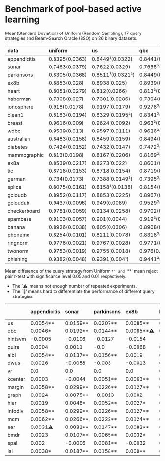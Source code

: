 # Benchmark of pool-based active learning

Mean(Standard Deviation) of Uniform (Random Sampling), 17 query strategies and Beam-Search Oracle (BSO) on 26 binary datasets.

| data         | uniform        | us               | qbc              | hintsvm         | quire           | albl            | dwus            | vr               | kcenter          | margin           | graph           | hier             | infodiv        | mcm              | eer             | bmdr            | spal            | lal              | bso             |
|:-------------|:---------------|:-----------------|:-----------------|:----------------|:----------------|:----------------|:----------------|:-----------------|:-----------------|:-----------------|:----------------|:-----------------|:---------------|:-----------------|:----------------|:----------------|:----------------|:-----------------|:----------------|
| appendicitis | 0.8395(0.0363) | 0.8449³(0.0322)  | 0.8441(0.0334)   | 0.839(0.0322)   | 0.8399(0.0344)  | 0.8449(0.0316²) | 0.8421(0.0324)  | 0.8395(0.0363)   | 0.8398(0.0327)   | 0.8454²(0.0333)  | 0.8419(0.0317³) | 0.8414(0.0295¹)  | 0.8454(0.0333) | 0.8457¹(0.0334)  | 0.8426(0.0364)  | 0.8418(0.033)   | 0.8415(0.032)   | 0.8433(0.0339)   | 0.8837(0.0295)  |
| sonar        | 0.7463(0.0379) | 0.7622(0.0329)   | 0.7655³(0.0309²) | 0.7357(0.0366)  | 0.7475(0.0365)  | 0.76(0.0332)    | 0.7405(0.0388)  | 0.7463(0.0379)   | 0.742(0.0353)    | 0.7762¹(0.0313³) | 0.7538(0.0352)  | 0.7511(0.0375)   | 0.7762(0.0313) | 0.773²(0.0305¹)  | 0.7544(0.0341)  | 0.7571(0.037)   | 0.7458(0.032)   | 0.7651(0.0321)   | 0.884(0.0284)   |
| parkinsons   | 0.8305(0.0368) | 0.8511³(0.0321²) | 0.8449(0.0348)   | 0.8178(0.0389)  | 0.8305(0.0364)  | 0.8461(0.0333³) | 0.8274(0.0392)  | 0.8305(0.0368)   | 0.8356(0.0346)   | 0.8531¹(0.0343)  | 0.8291(0.0345)  | 0.8357(0.0347)   | 0.8531(0.0343) | 0.8527²(0.0341)  | 0.8451(0.0334)  | 0.8369(0.0357)  | 0.8385(0.0355)  | 0.8463(0.0313¹)  | 0.8828(0.0319)  |
| ex8b         | 0.8853(0.028)  | 0.8938(0.025)    | 0.8939(0.0255)   | 0.8699(0.0328)  | 0.8785(0.0333)  | 0.8873(0.0259)  | 0.884(0.0262)   | 0.8853(0.028)    | 0.8916(0.0257)   | 0.8981¹(0.0245²) | 0.8856(0.0262)  | 0.888(0.0257)    | 0.8981(0.0245) | 0.8978²(0.0242¹) | 0.8936(0.0258)  | 0.8885(0.0273)  | 0.8821(0.0293)  | 0.8943³(0.0245³) | 0.9376(0.0182)  |
| heart        | 0.8051(0.0279) | 0.812(0.0266)    | 0.813³(0.0265)   | 0.8039(0.028)   | 0.8103(0.0268)  | 0.8118(0.0274)  | 0.8057(0.0288)  | 0.8051(0.0279)   | 0.8105(0.026²)   | 0.8157¹(0.0262³) | 0.8054(0.0274)  | 0.8075(0.0276)   | 0.8157(0.0262) | 0.8154²(0.0269)  | 0.8085(0.0253¹) | 0.8065(0.0267)  | 0.8097(0.0268)  | 0.8124(0.0267)   | 0.893(0.0247)   |
| haberman     | 0.7308(0.027)  | 0.7301(0.0286)   | 0.7304(0.0274³)  | 0.7259(0.0282)  | 0.7244(0.029)   | 0.7298(0.0274)  | 0.7312²(0.0292) | 0.7308(0.0268¹)  | 0.7267(0.028)    | 0.7295(0.0287)   | 0.7301(0.0276)  | 0.73(0.028)      | 0.7295(0.0287) | 0.7291(0.0282)   | 0.7311³(0.0284) | 0.7319¹(0.0293) | 0.7302(0.0277)  | 0.7308(0.0268²)  | 0.7896(0.0305)  |
| ionosphere   | 0.918(0.0178)  | 0.9197(0.0179)   | 0.9278³(0.0163)  | 0.8964(0.0244)  | 0.9015(0.0211)  | 0.9206(0.0155³) | 0.8793(0.0486)  | 0.918(0.0178)    | 0.9134(0.0166)   | 0.93¹(0.0154²)   | 0.9162(0.0189)  | 0.9204(0.0175)   | 0.93(0.0154)   | 0.9296²(0.0159)  | 0.9249(0.0159)  | 0.8934(0.032)   | 0.9232(0.0158)  | 0.9265(0.0144¹)  | 0.9545(0.0142)  |
| clean1       | 0.8183(0.0194) | 0.8329(0.0195²)  | 0.8341³(0.02³)   | 0.7695(0.0325)  | 0.818(0.0218)   | 0.8266(0.0224)  | 0.8183(0.0194¹) | too long (time)  | 0.7897(0.0249)   | 0.8425¹(0.0214)  | 0.8105(0.0241)  | 0.8183(0.0235)   | 0.8425(0.0214) | 0.8412²(0.0218)  | 0.8216(0.0219)  | 0.8156(0.0219)  | 0.8(0.0244)     | 0.8335(0.0211)   | 0.9219(0.0169)  |
| breast       | 0.9616(0.009)  | 0.9624(0.0092)   | 0.963³(0.009)    | 0.9623(0.009)   | 0.9623(0.009)   | 0.9624(0.009)   | 0.9604(0.009)   | 0.9582(0.0099)   | 0.9626(0.009)    | 0.9632¹(0.0091)  | 0.9614(0.0087¹) | 0.9615(0.0089³)  | 0.9632(0.0091) | 0.9631²(0.009)   | 0.9629(0.009)   | 0.9616(0.0087²) | 0.9629(0.0089)  | 0.9585(0.0098)   | 0.976(0.0067)   |
| wdbc         | 0.9539(0.013)  | 0.9597(0.0111)   | 0.9626³(0.0107)  | 0.9558(0.0111)  | 0.9583(0.0103²) | 0.9612(0.0102¹) | 0.9504(0.0157)  | 0.9539(0.013)    | 0.9586(0.0105)   | 0.9652¹(0.0103³) | 0.954(0.0123)   | 0.9565(0.0107)   | 0.9652(0.0103) | 0.965²(0.0104)   | 0.9622(0.0107)  | 0.9512(0.0127)  | 0.9572(0.0113)  | 0.9613(0.0106)   | 0.9841(0.0065)  |
| australian   | 0.8483(0.0158) | 0.8459(0.0159)   | 0.8494(0.0159)   | 0.8444(0.017)   | 0.8476(0.0158)  | 0.8486(0.0166)  | 0.8473(0.0152¹) | 0.8483(0.0158)   | 0.8478(0.0158)   | 0.8504¹(0.0157³) | 0.8469(0.0171)  | 0.8487(0.0159)   | 0.8504(0.0157) | 0.8504²(0.0162)  | 0.8472(0.0161)  | 0.8473(0.0158)  | 0.8504³(0.0158) | 0.8483(0.0155²)  | 0.9046(0.0148)  |
| diabetes     | 0.7424(0.0152) | 0.7432(0.0147)   | 0.7472³(0.0141²) | 0.7456(0.0152)  | 0.747(0.0141³)  | 0.7443(0.0152)  | 0.7227(0.0188)  | 0.7424(0.0152)   | 0.7491¹(0.0138¹) | 0.7479²(0.0153)  | 0.7424(0.0154)  | 0.7434(0.0154)   | 0.7479(0.0153) | 0.7471(0.0147)   | 0.7457(0.0152)  | 0.7423(0.0154)  | 0.7465(0.0144)  | 0.7462(0.0147)   | 0.8257(0.017)   |
| mammographic | 0.813(0.0198)  | 0.8167(0.0206)   | 0.8169³(0.0206)  | 0.8105(0.0208)  | 0.8158(0.0192²) | 0.8163(0.0189¹) | 0.7999(0.0214)  | 0.8128(0.0193³)  | 0.8162(0.0193)   | 0.8177²(0.0195)  | 0.8125(0.0205)  | 0.8146(0.02)     | 0.8177(0.0195) | 0.8178¹(0.0194)  | 0.8165(0.0199)  | 0.8135(0.0201)  | 0.8139(0.0204)  | 0.8151(0.0204)   | 0.8503(0.0197)  |
| ex8a         | 0.8539(0.0217) | 0.8273(0.022)    | 0.8601(0.0161¹)  | 0.8136(0.0327)  | 0.8072(0.0379)  | 0.8407(0.0196)  | 0.7911(0.0346)  | 0.8539(0.0217)   | 0.854(0.0201)    | 0.8788¹(0.0176³) | 0.8504(0.02)    | 0.8603³(0.0215)  | 0.8788(0.0176) | 0.8766²(0.0172²) | 0.8504(0.0216)  | 0.8531(0.0199)  | 0.8552(0.0204)  | 0.8342(0.0189)   | 0.8828(0.0203)  |
| tic          | 0.8718(0.0153) | 0.8718(0.0154)   | 0.8719(0.0157)   | 0.8719(0.0153)  | 0.8699(0.0148²) | 0.8718(0.0152)  | 0.871(0.0146¹)  | 0.8718(0.0153)   | 0.8716(0.0149³)  | 0.872¹(0.0158)   | 0.872²(0.0155)  | 0.8719(0.0153)   | 0.872(0.0158)  | 0.872³(0.0159)   | 0.8719(0.0157)  | 0.8719(0.0152)  | 0.8712(0.015)   | 0.872(0.0159)    | 0.9077(0.0227)  |
| german       | 0.734(0.0173)  | 0.7388(0.0149³)  | 0.7395³(0.0144¹) | 0.7305(0.0167)  | 0.7357(0.0156)  | 0.7366(0.0144²) | 0.7268(0.016)   | 0.734(0.0173)    | 0.7365(0.0152)   | 0.7417¹(0.0154)  | 0.7353(0.0154)  | 0.7349(0.0163)   | 0.7417(0.0154) | 0.741²(0.0156)   | 0.738(0.0158)   | 0.7347(0.0161)  | 0.7364(0.0152)  | 0.7392(0.0153)   | 0.8208(0.0201)  |
| splice       | 0.8075(0.0161) | 0.8158³(0.0138)  | 0.8154(0.0135)   | 0.7783(0.0253)  | 0.8044(0.0159)  | 0.8112(0.0144)  | 0.7578(0.0266)  | 0.8075(0.0161)   | 0.7518(0.0276)   | 0.8229²(0.013²)  | 0.7818(0.0133³) | 0.8075(0.0142)   | 0.8229(0.013)  | 0.8234¹(0.0127¹) | 0.8075(0.0143)  | 0.7985(0.0156)  | 0.8007(0.0149)  | 0.806(0.0153)    | 0.9102(0.0118)  |
| gcloudb      | 0.8952(0.0117) | 0.8853(0.0225)   | 0.8967(0.0106²)  | 0.8748(0.018)   | 0.8776(0.0193)  | 0.8968³(0.0108) | 0.8856(0.0188)  | 0.8952(0.0117)   | 0.892(0.0118)    | 0.8981¹(0.0109)  | 0.8937(0.0114)  | 0.895(0.0115)    | 0.8981(0.0109) | 0.8979²(0.0107³) | 0.8944(0.0114)  | 0.8952(0.0111)  | 0.893(0.0112)   | 0.8946(0.0105¹)  | 0.9091(0.0109)  |
| gcloudub     | 0.9437(0.0096) | 0.949(0.0089)    | 0.9529³(0.0082²) | 0.8955(0.0244)  | 0.9329(0.0121)  | 0.9382(0.0119)  | 0.9364(0.0104)  | 0.9437(0.0096)   | 0.8929(0.0181)   | 0.956¹(0.0082³)  | 0.9434(0.0093)  | 0.9475(0.0086)   | 0.956(0.0082)  | 0.9553²(0.0081¹) | 0.9388(0.0103)  | 0.9384(0.0108)  | 0.9075(0.0357)  | 0.9473(0.0084)   | 0.9683(0.0078)  |
| checkerboard | 0.9781(0.0059) | 0.9134(0.0258)   | 0.9702(0.0123)   | 0.9242(0.0152)  | 0.9437(0.0189)  | 0.9679(0.0082)  | 0.9045(0.0268)  | 0.9781(0.0059)   | 0.9874¹(0.0031¹) | 0.9847²(0.0062)  | 0.9737(0.006)   | 0.9785(0.0069)   | 0.9847(0.0062) | 0.9847³(0.006)   | 0.984(0.0051³)  | 0.9832(0.0046²) | error           | 0.9641(0.0104)   | 0.9972(0.0036)  |
| spambase     | 0.9103(0.0057) | 0.901(0.0044)    | 0.919³(0.0042²)  | 0.8985(0.008)   | error           | 0.9162(0.0033¹) | 0.9103(0.0057)  | too long (time)  | 0.9052(0.0073)   | 0.9205¹(0.0043³) | 0.9073(0.0051)  | 0.9122(0.0047)   | 0.9205(0.0043) | 0.92²(0.0043)    | too long (time) | too long (time) | too long (time) | 0.9062(0.0053)   | too long (time) |
| banana       | 0.8926(0.0038) | 0.805(0.0306)    | 0.8908(0.0059)   | 0.851(0.0173)   | 0.8299(0.0126)  | 0.8851(0.0066)  | 0.8164(0.0122)  | 0.8925³(0.0038³) | 0.893¹(0.0048)   | 0.8787(0.0219)   | 0.8848(0.0039)  | 0.8929²(0.0035¹) | 0.8787(0.0219) | 0.8754(0.0202)   | too long (time) | too long (time) | too long (time) | 0.8923(0.0037²)  | too long (time) |
| phoneme      | 0.8254(0.0101) | 0.8211(0.0078)   | 0.8318³(0.0063)  | 0.8083(0.0101)  | 0.8183(0.0068)  | 0.8247(0.0071)  | 0.8137(0.008)   | too long (time)  | 0.824(0.0059²)   | 0.8355²(0.0063)  | 0.8209(0.0079)  | 0.83(0.0062³)    | 0.8355(0.0063) | 0.8359¹(0.0055¹) | too long (time) | too long (time) | too long (time) | 0.8242(0.0121)   | too long (time) |
| ringnorm     | 0.9776(0.0021) | 0.9767(0.0028)   | 0.9771(0.0026³)  | 0.9715(0.0053)  | too long (time) | 0.9769(0.0023¹) | 0.9346(0.0101)  | too long (time)  | 0.9477(0.019)    | 0.9786¹(0.0026)  | 0.9711(0.0023²) | 0.9766(0.0026)   | 0.9786(0.0026) | 0.9782²(0.0026)  | too long (time) | too long (time) | too long (time) | 0.978³(0.0026)   | too long (time) |
| twonorm      | 0.9753(0.0019) | 0.9755(0.0018)   | 0.976(0.0017)    | 0.9736(0.0013¹) | too long (time) | 0.9752(0.0017)  | 0.9731(0.002)   | too long (time)  | 0.9755(0.0017)   | 0.9764¹(0.0017)  | 0.9754(0.002)   | 0.9752(0.0016²)  | 0.9764(0.0017) | 0.9763²(0.0017)  | too long (time) | too long (time) | too long (time) | 0.9761³(0.0016³) | too long (time) |
| phishing     | 0.9382(0.0048) | 0.9391(0.004¹)   | 0.9441³(0.0042²) | 0.9296(0.0052)  | too long (time) | 0.942(0.0043³)  | 0.8923(0.0105)  | too long (time)  | 0.9406(0.0043)   | 0.946¹(0.0049)   | 0.9327(0.0053)  | 0.938(0.0049)    | 0.946(0.0049)  | 0.9449²(0.0047)  | too long (time) | too long (time) | too long (time) | 0.9429(0.0045)   | too long (time) |# Usefulness of query strategies

Mean difference of the query strategy from Uniform
`*' and `**' mean reject pair $t$-test with significance level $0.05$ and $0.01$ respectively.

- The `⚠️' means not enough number of repeated experiments.
- The `🤔' means hard to differentiate the performance of different query strategies.

|         | appendicitis   | sonar    | parkinsons   | ex8b      | heart    |   haberman | ionosphere🤔   | clean1🤔   | breast   | wdbc🤔    | australian   | diabetes   | mammographic   | ex8a🤔   |     tic | german   | splice🤔   | gcloudb🤔   | gcloudub🤔   | checkerboard🤔   | spambase   | banana🤔   | phoneme   | ringnorm🤔   | twonorm   | phishing   |
|:--------|:---------------|:---------|:-------------|:----------|:---------|-----------:|:---------------|:-----------|:---------|:----------|:-------------|:-----------|:---------------|:---------|--------:|:---------|:-----------|:------------|:-------------|:-----------------|:-----------|:-----------|:----------|:-------------|:----------|:-----------|
| us      | 0.0054**       | 0.0159** | 0.0207**     | 0.0085**  | 0.007**  |    -0.0008 | 0.0017         | 0.0146**⚠️  | 0.0008** | 0.0058**  | -0.0025      | 0.0008     | 0.0037**       | -0.0266  |  0      | 0.0048** | 0.0083**   | -0.0099⚠️    | 0.0053**     | -0.0647          | -0.0093    | -0.0875    | -0.0043   | -0.0009      | 0.0002    | 0.0009     |
| qbc     | 0.0046*        | 0.0192** | 0.0144**     | 0.0085**⚠️ | 0.008**  |    -0.0004 | 0.0098**       | 0.0157**⚠️  | 0.0015** | 0.0088**  | 0.0011       | 0.0048**   | 0.0039**       | 0.0062** |  0.0001 | 0.0055** | 0.0078**   | 0.0015**    | 0.0092**     | -0.0079          | 0.0087**   | -0.0017    | 0.0064**  | -0.0005      | 0.0007**  | 0.0059**   |
| hintsvm | -0.0005        | -0.0106  | -0.0127      | -0.0154   | -0.0012  |    -0.0049 | -0.0216        | -0.0489    | 0.0007** | 0.002**   | -0.0039      | 0.0032**   | -0.0025        | -0.0403  |  0.0001 | -0.0035  | -0.0292    | -0.0204⚠️    | -0.0482      | -0.0539⚠️         | -0.0118    | -0.0415    | -0.0171   | -0.0061      | -0.0017   | -0.0086    |
| quire   | 0.0004         | 0.0011   | -0.0         | -0.0068   | 0.0053** |    -0.0065 | -0.0165        | -0.0003    | 0.0007** | 0.0044**  | -0.0008      | 0.0046**   | 0.0028**       | -0.0467  | -0.0019 | 0.0017*  | -0.0031    | -0.0176⚠️    | -0.0108      | -0.0344⚠️         |            | -0.0627    | -0.0071   |              |           |            |
| albl    | 0.0054**       | 0.0137** | 0.0156**     | 0.0019    | 0.0068** |    -0.001  | 0.0026*        | 0.0083**⚠️  | 0.0009** | 0.0073**  | 0.0003       | 0.0019*    | 0.0033**       | -0.0132  |  0      | 0.0026** | 0.0036**   | 0.0016**    | -0.0055      | -0.0102          | 0.0059**   | -0.0074    | -0.0007   | -0.0007      | -0.0001   | 0.0038**   |
| dwus    | 0.0026         | -0.0058  | -0.003       | -0.0013   | 0.0006   |     0.0004 | -0.0387⚠️       | 0.0        | -0.0012  | -0.0035⚠️  | -0.001       | -0.0197    | -0.0131        | -0.0627  | -0.0008 | -0.0072  | -0.0498    | -0.0096⚠️    | -0.0073      | -0.0736⚠️         | -0.0       | -0.0761    | -0.0117   | -0.043       | -0.0022   | -0.046     |
| vr      | 0.0            | 0.0      | 0.0          | 0.0       | 0.0      |    -0.0001 | 0.0            |            | -0.0034  | 0.0⚠️      | 0.0          | 0.0        | -0.0002        | 0.0      |  0      | 0.0      | 0.0        | 0.0         | 0.0          | 0.0              |            | -0.0       |           |              |           |            |
| kcenter | 0.0003         | -0.0044  | 0.0051**     | 0.0063**  | 0.0054** |    -0.0041 | -0.0046        | -0.0286    | 0.001**  | 0.0047**⚠️ | -0.0006      | 0.0067**   | 0.0032**       | 0.0001   | -0.0002 | 0.0025** | -0.0557    | -0.0032     | -0.0508      | 0.0093**         | -0.005     | 0.0005     | -0.0014   | -0.0299      | 0.0002    | 0.0024**   |
| margin  | 0.0058**       | 0.0299** | 0.0226**     | 0.0127**  | 0.0107** |    -0.0014 | 0.012**        | 0.0242**   | 0.0016** | 0.0113**  | 0.0021**     | 0.0054**   | 0.0047**       | 0.0249** |  0.0001 | 0.0077** | 0.0154**   | 0.0029**    | 0.0123**     | 0.0066**         | 0.0102**   | -0.0139⚠️   | 0.0101**  | 0.001**      | 0.0011**  | 0.0078**   |
| graph   | 0.0024         | 0.0075** | -0.0013      | 0.0002    | 0.0004   |    -0.0008 | -0.0018        | -0.0078    | -0.0002  | 0.0001    | -0.0014      | -0.0       | -0.0005        | -0.0035  |  0.0002 | 0.0013   | -0.0257    | -0.0015     | -0.0003      | -0.0044          | -0.003     | -0.0078    | -0.0045   | -0.0065      | 0.0001    | -0.0055    |
| hier    | 0.0019         | 0.0048*  | 0.0052**     | 0.0027*   | 0.0025   |    -0.0008 | 0.0024*        | -0.0       | -0.0     | 0.0026**  | 0.0004       | 0.001      | 0.0016*        | 0.0064** |  0.0001 | 0.0009   | -0.0       | -0.0002     | 0.0038**     | 0.0004⚠️          | 0.0019*    | 0.0003     | 0.0046*   | -0.001       | -0.0001   | -0.0002    |
| infodiv | 0.0058**       | 0.0299** | 0.0226**     | 0.0127**  | 0.0107** |    -0.0014 | 0.012**        | 0.0242**   | 0.0016** | 0.0113**  | 0.0021**     | 0.0054**   | 0.0047**       | 0.0249** |  0.0001 | 0.0077** | 0.0154**   | 0.0029**    | 0.0123**     | 0.0066**         | 0.0102**   | -0.0139⚠️   | 0.0101**  | 0.001**      | 0.0011**  | 0.0078**   |
| mcm     | 0.0062**       | 0.0266** | 0.0222**     | 0.0124**  | 0.0104** |    -0.0017 | 0.0116**       | 0.0229**   | 0.0016** | 0.0111**  | 0.0021**     | 0.0047**   | 0.0048**       | 0.0227** |  0.0002 | 0.007**  | 0.0159**   | 0.0027**    | 0.0116**     | 0.0066**⚠️        | 0.0097**   | -0.0171⚠️   | 0.0105**  | 0.0006*      | 0.001**   | 0.0067**   |
| eer     | 0.0031⚠️        | 0.0081** | 0.0147**     | 0.0082**  | 0.0035*  |     0.0003 | 0.0069**       | 0.0033*⚠️   | 0.0013** | 0.0084**  | -0.0012      | 0.0032**   | 0.0035**       | -0.0035  |  0.0001 | 0.004**  | -0.0       | -0.0008     | -0.0049      | 0.0059**⚠️        |            |            |           |              |           |            |
| bmdr    | 0.0023         | 0.0107** | 0.0065**     | 0.0032*   | 0.0014   |     0.0011 | -0.0246        | -0.0027    | 0.0001   | -0.0026   | -0.001       | -0.0002    | 0.0005         | -0.0008  |  0.0001 | 0.0007   | -0.009     | -0.0⚠️       | -0.0053      | 0.0051**         |            |            |           |              |           |            |
| spal    | 0.002          | -0.0006  | 0.0081**     | -0.0032   | 0.0046** |    -0.0006 | 0.0052**       | -0.0184    | 0.0014** | 0.0033**⚠️ | 0.0021**     | 0.004**    | 0.0009         | 0.0013   | -0.0006 | 0.0024** | -0.0069    | -0.0022     | -0.0362      |                  |            |            |           |              |           |            |
| lal     | 0.0038*        | 0.0187** | 0.0158**     | 0.009**   | 0.0073** |    -0.0001 | 0.0085**       | 0.0152**   | -0.003   | 0.0074**  | -0.0         | 0.0037**   | 0.0021*        | -0.0197  |  0.0002 | 0.0052** | -0.0016    | -0.0006     | 0.0036**     | -0.0139⚠️         | -0.0041    | -0.0002    | -0.0012   | 0.0004       | 0.0008**  | 0.0047**   |
